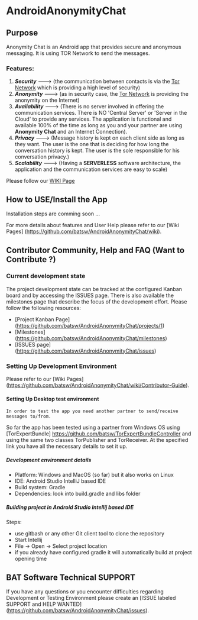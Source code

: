 # AndroidAnonymityChat

## Purpose
Anonymity Chat is an Android app that provides secure and anonymous messaging. It is using TOR Network to send the messages.
### Features:

1. _**Security**_ ---> (the communication between contacts is via the [Tor Network](https://www.torproject.org/about/overview#thesolution) which is providing a high level of security)
2.  _**Anonymity**_ ---> (as in security case, the [Tor Network](https://www.torproject.org/about/overview#thesolution) is providing the anonymity on the Internet)
3.  _**Availability**_ ---> (There is no server involved in offering the communication services. There is NO 'Central Server' or 'Server in the Cloud' to provide any services. The application is functional and available 100% of the time as long as you and your partner are using **Anonymity Chat** and an Internet Connection).
4.  _**Privacy**_ ---> (Message history is kept on each client side as long as they want. The user is the one that is deciding for how long the conversation history is kept. The user is the sole responsible for his conversation privacy.)
5. _**Scalability**_ ---> (Having a **SERVERLESS** software architecture, the application and the communication services are easy to scale)

Please follow our [WIKI Page](https://github.com/batsw/AndroidAnonymityChat/wiki)

## How to USE/Install the App

Installation steps are comming soon ...

For more details about features and User Help please refer to our [Wiki Pages] (https://github.com/batsw/AndroidAnonymityChat/wiki).

## Contributor Community, Help and FAQ (Want to Contribute ?)

### Current development state
The project development state can be tracked at the configured Kanban board and by accessing the ISSUES page. There is also available the milestones page that describe the focus of the development effort.
Please follow the following resources:
- [Project Kanban Page] (https://github.com/batsw/AndroidAnonymityChat/projects/1)
- [Milestones] (https://github.com/batsw/AndroidAnonymityChat/milestones)
- [ISSUES page] (https://github.com/batsw/AndroidAnonymityChat/issues)

### Setting Up Development Environment

Please refer to our [Wiki Pages] (https://github.com/batsw/AndroidAnonymityChat/wiki/Contributor-Guide).

#### Setting Up Desktop test environment
    In order to test the app you need another partner to send/receive messages to/from.
So far the app has been tested using a partner from Windows OS using [TorExpertBundle] https://github.com/batsw/TorExpertBundleController
and using the same two classes TorPublisher and TorReceiver. At the specified link you have all the necessary details to set it up.

##### Development environment details
- Platform: Windows and MacOS (so far) but it also works on Linux
- IDE: Android Studio IntelliJ based IDE
- Build system: Gradle
- Dependencies: look into build.gradle and libs folder

##### Building project in Android Studio Intellij based IDE
Steps:
- use gitbash or any other Git client tool to clone the  repository
- Start Intellij
- File -> Open -> Select project location
- if you already have configured gradle it will automatically build at project opening time

## BAT Software Technical SUPPORT
If you have any questions or you encounter difficulties regarding Development or Testing Environment please create an [ISSUE labeled SUPPORT and HELP WANTED] (https://github.com/batsw/AndroidAnonymityChat/issues).
